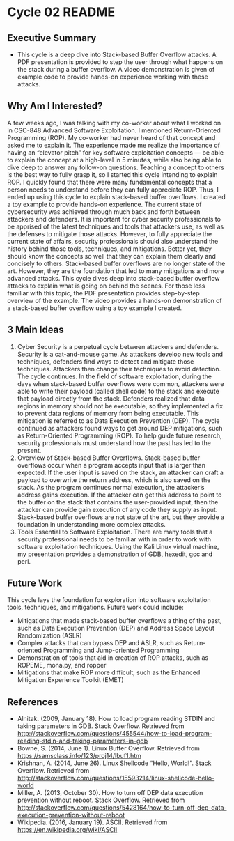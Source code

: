 # Cycle 02 README

## Executive Summary
* This cycle is a deep dive into Stack-based Buffer Overflow attacks.  A PDF presentation is provided to step the user through what happens on the stack during a buffer overflow.  A video demonstration is given of example code to provide hands-on experience working with these attacks.

## Why Am I Interested?
A few weeks ago, I was talking with my co-worker about what I worked on in CSC-848 Advanced Software Exploitation.  I mentioned Return-Oriented Programming (ROP).  My co-worker had never heard of that concept and asked me to explain it.  The experience made me realize the importance of having an “elevator pitch” for key software exploitation concepts — be able to explain the concept at a high-level in 5 minutes, while also being able to dive deep to answer any follow-on questions.  Teaching a concept to others is the best way to fully grasp it, so I started this cycle intending to explain ROP.  I quickly found that there were many fundamental concepts that a person needs to understand before they can fully appreciate ROP.  Thus, I ended up using this cycle to explain stack-based buffer overflows. I created a toy example to provide hands-on experience.
The current state of cybersecurity was achieved through much back and forth between attackers and defenders.  It is important for cyber security professionals to be apprised of the latest techniques and tools that attackers use, as well as the defenses to mitigate those attacks.  However, to fully appreciate the current state of affairs, security professionals should also understand the history behind those tools, techniques, and mitigations.  Better yet, they should know the concepts so well that they can explain them clearly and concisely to others.
Stack-based buffer overflows are no longer state of the art.  However, they are the foundation that led to many mitigations and more advanced attacks.  This cycle dives deep into stack-based buffer overflow attacks to explain what is going on behind the scenes.  For those less familiar with this topic, the PDF presentation provides step-by-step overview of the example.  The video provides a hands-on demonstration of a stack-based buffer overflow using a toy example I created.

## 3 Main Ideas
1. Cyber Security is a perpetual cycle between attackers and defenders. Security is a cat-and-mouse game.  As attackers develop new tools and techniques, defenders find ways to detect and mitigate those techniques.  Attackers then change their techniques to avoid detection.  The cycle continues.  In the field of software exploitation, during the days when stack-based buffer overflows were common, attackers were able to write their payload (called shell code) to the stack and execute that payload directly from the stack.  Defenders realized that data regions in memory should not be executable, so they implemented a fix to prevent data regions of memory from being executable.  This mitigation is referred to as Data Execution Prevention (DEP).  The cycle continued as attackers found ways to get around DEP mitigations, such as Return-Oriented Programming (ROP).  To help guide future research, security professionals must understand how the past has led to the present.
2. Overview of Stack-based Buffer Overflows.  Stack-based buffer overflows occur when a program accepts input that is larger than expected.  If the user input is saved on the stack, an attacker can craft a payload to overwrite the return address, which is also saved on the stack.  As the program continues normal execution, the attacker’s address gains execution.  If the attacker can get this address to point to the buffer on the stack that contains the user-provided input, then the attacker can provide gain execution of any code they supply as input.  Stack-based buffer overflows are not state of the art, but they provide a foundation in understanding more complex attacks.
3. Tools Essential to Software Exploitation.  There are many tools that a security professional needs to be familiar with in order to work with software exploitation techniques.  Using the Kali Linux virtual machine, my presentation provides a demonstration of GDB, hexedit, gcc and perl.  

## Future Work
This cycle lays the foundation for exploration into software exploitation tools, techniques, and mitigations.  Future work could include:
- Mitigations that made stack-based buffer overflows a thing of the past, such as Data Execution Prevention (DEP) and Address Space Layout Randomization (ASLR)
- Complex attacks that can bypass DEP and ASLR, such as Return-oriented Programming and Jump-oriented Programming
- Demonstration of tools that aid in creation of ROP attacks, such as ROPEME, mona.py, and ropper
- Mitigations that make ROP more difficult, such as the Enhanced Mitigation Experience Toolkit (EMET)

## References

* Alnitak. (2009, January 18). How to load program reading STDIN and taking parameters in GDB. Stack Overflow. Retrieved from http://stackoverflow.com/questions/455544/how-to-load-program-reading-stdin-and-taking-parameters-in-gdb
* Bowne, S. (2014, June 1). Linux Buffer Overflow. Retrieved from https://samsclass.info/123/proj14/lbuf1.htm
* Krishnan, A. (2014, June 26). Linux Shellcode “Hello, World!”. Stack Overflow.  Retrieved from http://stackoverflow.com/questions/15593214/linux-shellcode-hello-world
* Miller, A. (2013, October 30). How to turn off DEP data execution prevention without reboot. Stack Overflow. Retrieved from http://stackoverflow.com/questions/5428164/how-to-turn-off-dep-data-execution-prevention-without-reboot
* Wikipedia. (2016, January 19). ASCII.  Retrieved from https://en.wikipedia.org/wiki/ASCII
